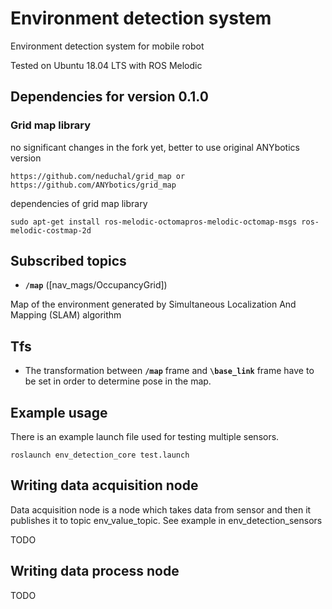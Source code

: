 # Environment detection system
Environment detection system for mobile robot

Tested on Ubuntu 18.04 LTS with ROS Melodic

## Dependencies for version 0.1.0

### Grid map library
no significant changes in the fork yet, better to use original ANYbotics version

    https://github.com/neduchal/grid_map or https://github.com/ANYbotics/grid_map

dependencies of grid map library

    sudo apt-get install ros-melodic-octomapros-melodic-octomap-msgs ros-melodic-costmap-2d

## Subscribed topics

* **`/map`** ([nav_mags/OccupancyGrid])

Map of the environment generated by Simultaneous Localization And Mapping (SLAM) algorithm

## Tfs

* The transformation between **`/map`** frame and **`\base_link`** frame have to be set in order to determine pose in the map.

## Example usage

There is an example launch file used for testing multiple sensors. 

    roslaunch env_detection_core test.launch

## Writing data acquisition node

Data acquisition node is a node which takes data from sensor and then it publishes it to topic env_value_topic. See example in env_detection_sensors

TODO

## Writing data process node

TODO